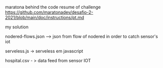 
maratona behind the code
resume of challenge https://github.com/maratonadev/desafio-2-2021/blob/main/doc/instructions/pt.md

my solution

nodered-flows.json --> json from flow of nodered in order to catch sensor's iot 

serveless.js -> serveless em javascript

hospital.csv - > data feed from sensor IOT


